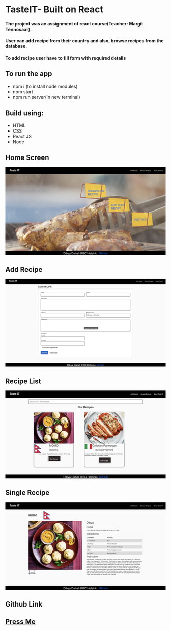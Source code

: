 # TasteIT- Built on React

#### The project was an assignment of react course(Teacher: Margit Tennosaar).

#### User can add recipe from their country and also, browse recipes from the database.

#### To add recipe user have to fill form with required details

## To run the app

* npm i (to install node modules)
* npm start
* npm run server(in new terminal)


## Build using:
* HTML
* CSS
* React JS
* Node

## Home Screen 
![Home Screen](./public/images/Home.png)

## Add Recipe
![Add Recipe](./public/images/Addrecipe.png)

## Recipe List
![Recipe List](./public/images/browse.png)

## Single Recipe
![Recipe List](./public/images/singleRecipe.png)



## Github Link
## [Press Me](https://github.com/Killerbee7/TasteIT)


